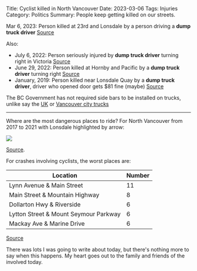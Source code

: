 Title: Cyclist killed in North Vancouver
Date: 2023-03-06
Tags: Injuries
Category: Politics
Summary: People keep getting killed on our streets.

Mar 6, 2023: Person killed at 23rd and Lonsdale by a person driving a **dump truck driver** [Source](https://www.nsnews.com/local-news/cyclist-in-serious-condition-after-collision-with-dump-truck-in-north-vancouver-6656014)

Also:

* July 6, 2022: Person seriously injured by **dump truck driver** turning right in Victoria [Source](https://globalnews.ca/news/8971773/victoria-bike-crash-sparks-renewed-calls-for-safety-bars-on-trucks/)
* June 29, 2022: Person killed at Hornby and Pacific by a **dump truck driver** turning right [Source](https://globalnews.ca/news/9492504/cyclist-killed-no-police-report/)
* January, 2019: Person killed near Lonsdale Quay by a **dump truck driver**, driver who opened door gets $81 fine (maybe) [Source](https://www.cbc.ca/news/canada/british-columbia/mike-mcintosh-death-charges-laid-1.5209489)

The BC Government has not required side bars to be installed on trucks, unlike say the [UK](https://www.gov.uk/government/publications/side-guards-lateral-protection-device-guidance/side-guards-lateral-protection-device-guidance) or [Vancouver city trucks](https://www.cbc.ca/news/canada/british-columbia/vancouver-heavy-truck-sideguard-motion-1.6528325)

---

Where are the most dangerous places to ride? For North Vancouver from 2017 to 2021 with Lonsdale highlighted by arrow:

<img src="{static}/images/crashes-north-van.png" />

[Source](https://public.tableau.com/app/profile/icbc/viz/LowerMainlandCrashes/LMDashboard).

For crashes involving cyclists, the worst places are:

|Location|Number|
|-|-|
|Lynn Avenue & Main Street|11|
|Main Street & Mountain Highway|8|
|Dollarton Hwy & Riverside|6|
|Lytton Street & Mount Seymour Parkway|6|
|Mackay Ave & Marine Drive|6|

[Source](https://public.tableau.com/app/profile/icbc/viz/BC-CrashesinvolvingCyclists-/CyclistsDashboard)

There was lots I was going to write about today, but there's nothing more to say when this happens. My heart goes out to the family and friends of the involved today.
